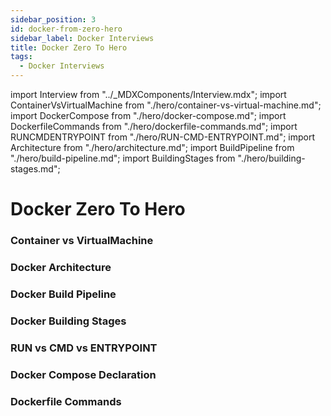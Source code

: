```yaml
---
sidebar_position: 3
id: docker-from-zero-hero
sidebar_label: Docker Interviews
title: Docker Zero To Hero
tags:
  - Docker Interviews
---
```


import Interview from "../_MDXComponents/Interview.mdx";
import ContainerVsVirtualMachine from "./hero/container-vs-virtual-machine.md";
import DockerCompose from "./hero/docker-compose.md";
import DockerfileCommands from "./hero/dockerfile-commands.md";
import RUNCMDENTRYPOINT from "./hero/RUN-CMD-ENTRYPOINT.md";
import Architecture from "./hero/architecture.md";
import BuildPipeline from "./hero/build-pipeline.md";
import BuildingStages from "./hero/building-stages.md";

# Docker Zero To Hero

### Container vs VirtualMachine
<ContainerVsVirtualMachine />

### Docker Architecture
<Architecture />

### Docker Build Pipeline
<BuildPipeline />

### Docker Building Stages
<BuildingStages />

### RUN vs CMD vs ENTRYPOINT
<RUNCMDENTRYPOINT />

### Docker Compose Declaration
<DockerCompose />

### Dockerfile Commands
<DockerfileCommands />

